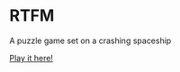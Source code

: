 # RTFM

A puzzle game set on a crashing spaceship

[Play it here!](http://readthemanual.herokuapp.com)


